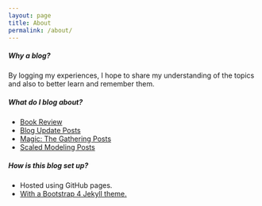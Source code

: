 ```yaml
---
layout: page
title: About
permalink: /about/
---
```


##### Why a blog?
By logging my experiences, I hope to share my understanding of the topics and also to better learn and remember them.

##### What do I blog about?
- [Book Review](/book-reviews/)
- [Blog Update Posts](/updates/)
- [Magic: The Gathering Posts](/magic/)
- [Scaled Modeling Posts](/modeling/)

##### How is this blog set up?
- Hosted using GitHub pages.
- [With a Bootstrap 4 Jekyll theme.](https://nicolas-van.github.io/bootstrap-4-github-pages/)
